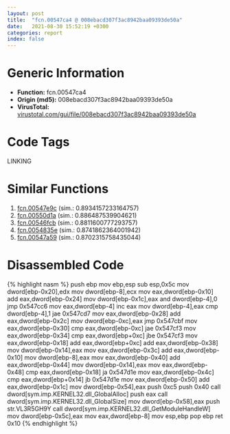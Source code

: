 ```yaml
---
layout: post
title:  "fcn.00547ca4 @ 008ebacd307f3ac8942baa09393de50a"
date:   2021-08-30 15:52:19 +0300
categories: report
index: false
---
```


# Generic Information
- **Function:** fcn.00547ca4
- **Origin (md5):** 008ebacd307f3ac8942baa09393de50a
- **VirusTotal:** [virustotal.com/gui/file/008ebacd307f3ac8942baa09393de50a][virustotal_ref]

# Code Tags
<span class="tag" id="LINKING">LINKING</span>


# Similar Functions

1. [fcn.00547e9c][similar_1_ref] (sim.: 0.8934157233164757)
2. [fcn.00550d1a][similar_2_ref] (sim.: 0.886487539904621)
3. [fcn.00546fcb][similar_3_ref] (sim.: 0.8811600777293757)
4. [fcn.0054835e][similar_4_ref] (sim.: 0.8741862364001942)
5. [fcn.00547a59][similar_5_ref] (sim.: 0.8702315758435044)


# Disassembled Code

{% highlight nasm %}
push ebp
mov ebp,esp
sub esp,0x5c
mov dword[ebp-0x20],edx
mov dword[ebp-8],ecx
mov eax,dword[ebp-0x10]
add eax,dword[ebp-0x24]
mov dword[ebp-0x1c],eax
and dword[ebp-4],0
jmp 0x547cc6
mov eax,dword[ebp-4]
inc eax
mov dword[ebp-4],eax
cmp dword[ebp-4],1
jae 0x547cd7
mov eax,dword[ebp-0x28]
add eax,dword[ebp-0x2c]
mov dword[ebp-0xc],eax
jmp 0x547cbf
mov eax,dword[ebp-0x30]
cmp eax,dword[ebp-0xc]
jae 0x547cf3
mov eax,dword[ebp-0x34]
cmp eax,dword[ebp+0xc]
jbe 0x547cf3
mov eax,dword[ebp-0x18]
add eax,dword[ebp+0xc]
add eax,dword[ebp-0x38]
mov dword[ebp-0x14],eax
mov eax,dword[ebp-0x3c]
add eax,dword[ebp-0x10]
mov dword[ebp-8],eax
mov eax,dword[ebp-0x40]
add eax,dword[ebp-0x44]
mov dword[ebp-0x14],eax
mov eax,dword[ebp-0x48]
cmp eax,dword[ebp-0x18]
ja 0x547d1e
mov eax,dword[ebp-0x4c]
cmp eax,dword[ebp+0x14]
jb 0x547d1e
mov eax,dword[ebp-0x50]
add eax,dword[ebp-0x1c]
mov dword[ebp-0x54],eax
push 0xc5
push 0x40
call dword[sym.imp.KERNEL32.dll_GlobalAlloc]
push eax
call dword[sym.imp.KERNEL32.dll_GlobalSize]
mov dword[ebp-0x58],eax
push str.VL3R5GH9Y
call dword[sym.imp.KERNEL32.dll_GetModuleHandleW]
mov dword[ebp-0x5c],eax
mov eax,dword[ebp-8]
mov esp,ebp
pop ebp
ret 0x10
{% endhighlight %}


[similar_1_ref]: /report/fcn.00547e9c@008ebacd307f3ac8942baa09393de50a
[similar_2_ref]: /report/fcn.00550d1a@8bd41b732eefb1ee271fb434070dd021
[similar_3_ref]: /report/fcn.00546fcb@008ebacd307f3ac8942baa09393de50a
[similar_4_ref]: /report/fcn.0054835e@008ebacd307f3ac8942baa09393de50a
[similar_5_ref]: /report/fcn.00547a59@008ebacd307f3ac8942baa09393de50a
[virustotal_ref]: https://www.virustotal.com/gui/file/008ebacd307f3ac8942baa09393de50a